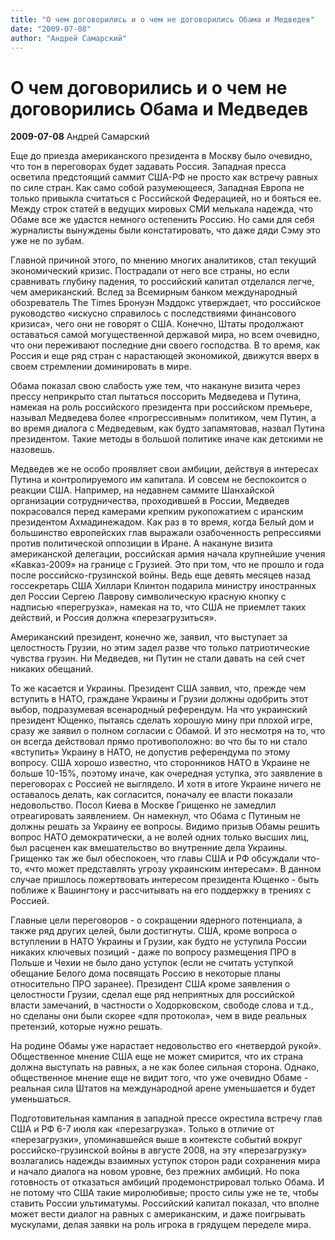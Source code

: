 ```yaml
---
title: "О чем договорились и о чем не договорились Обама и Медведев"
date: "2009-07-08"
author: "Андрей Самарский"
---
```


# О чем договорились и о чем не договорились Обама и Медведев

**2009-07-08** Андрей Самарский

Еще до приезда американского президента в Москву было очевидно, что тон в переговорах будет задавать Россия. Западная пресса осветила предстоящий саммит США-РФ не просто как встречу равных по силе стран. Как само собой разумеющееся, Западная Европа не только привыкла считаться с Российской Федерацией, но и бояться ее. Между строк статей в ведущих мировых СМИ мелькала надежда, что Обаме все же удастся немного остепенить Россию. Но сами для себя журналисты вынуждены были констатировать, что даже дяди Сэму это уже не по зубам.

Главной причиной этого, по мнению многих аналитиков, стал текущий экономический кризис. Пострадали от него все страны, но если сравнивать глубину падения, то российский капитал отделался легче, чем американский. Вслед за Всемирным банком международный обозреватель The Times Бронуэн Мэддокс утверждает, что российское руководство «искусно справилось с последствиями финансового кризиса», чего они не говорят о США. Конечно, Штаты продолжают оставаться самой могущественной державой мира, но всем очевидно, что они переживают последние дни своего господства. В то время, как Россия и еще ряд стран с нарастающей экономикой, движутся вверх в своем стремлении доминировать в мире.

Обама показал свою слабость уже тем, что накануне визита через прессу неприкрыто стал пытаться поссорить Медведева и Путина, намекая на роль российского президента при российском премьере, называл Медведева более «прогрессивным» политиком, чем Путин, а во время диалога с Медведевым, как будто запамятовав, назвал Путина президентом. Такие методы в большой политике иначе как детскими не назовешь.

Медведев же не особо проявляет свои амбиции, действуя в интересах Путина и контролируемого им капитала. И совсем не беспокоится о реакции США. Например, на недавнем саммите Шанхайской организации сотрудничества, проходившей в России, Медведев покрасовался перед камерами крепким рукопожатием с иранским президентом Ахмадинежадом. Как раз в то время, когда Белый дом и большинство европейских глав выражали озабоченность репрессиями против политической оппозиции в Иране. А накануне визита американской делегации, российская армия начала крупнейшие учения «Кавказ-2009» на границе с Грузией. Это при том, что не прошло и года после российско-грузинской войны. Ведь еще девять месяцев назад госсекретарь США Хиллари Клинтон подарила министру иностранных дел России Сергею Лаврову символическую красную кнопку с надписью «перегрузка», намекая на то, что США не приемлет таких действий, и Россия должна «перезагрузиться».

Американский президент, конечно же, заявил, что выступает за целостность Грузии, но этим задел разве что только патриотические чувства грузин. Ни Медведев, ни Путин не стали давать на сей счет никаких обещаний.

То же касается и Украины. Президент США заявил, что, прежде чем вступить в НАТО, граждане Украины и Грузии должны одобрить этот выбор, подразумевая всенародный референдум. На что украинский президент Ющенко, пытаясь сделать хорошую мину при плохой игре, сразу же заявил о полном согласии с Обамой. И это несмотря на то, что он всегда действовал прямо противоположно: во что бы то ни стало «вступить» Украину в НАТО, не допустив референдума по этому вопросу. США хорошо известно, что сторонников НАТО в Украине не больше 10-15%, поэтому иначе, как очередная уступка, это заявление в переговорах с Россией не выглядело. И хотя в итоге Украине ничего не оставалось делать, как согласится, поначалу ее власти показали недовольство. Посол Киева в Москве Грищенко не замедлил отреагировать заявлением. Он намекнул, что Обама с Путиным не должны решать за Украину ее вопросы. Видимо призыв Обамы решить вопрос НАТО демократически, а не волей одних только высших лиц, был расценен как вмешательство во внутренние дела Украины. Грищенко так же был обеспокоен, что главы США и РФ обсуждали что-то, «что может представлять угрозу украинским интересам». В данном случае пришлось пожертвовать интересом президента Ющенко - быть поближе к Вашингтону и рассчитывать на его поддержку в трениях с Россией.

Главные цели переговоров - о сокращении ядерного потенциала, а также ряд других целей, были достигнуты. США, кроме вопроса о вступлении в НАТО Украины и Грузии, как будто не уступила России никаких ключевых позиций - даже по вопросу размещения ПРО в Польше и Чехии не было дано уступок (если не считать уступкой обещание Белого дома посвящать Россию в некоторые планы относительно ПРО заранее). Президент США кроме заявления о целостности Грузии, сделал еще ряд неприятных для российской власти замечаний, в частности о Ходорковском, свободе слова и т.д., но сделаны они были скорее «для протокола», чем в виде реальных претензий, которые нужно решать.

На родине Обамы уже нарастает недовольство его «нетвердой рукой». Общественное мнение США еще не может смирится, что их страна должна выступать на равных, а не как более сильная сторона. Однако, общественное мнение еще не видит того, что уже очевидно Обаме - реальная сила Штатов на международной арене уменьшается и будет уменьшаться.

Подготовительная кампания в западной прессе окрестила встречу глав США и РФ 6-7 июля как «перезагрузка». Только в отличие от «перезагрузки», упоминавшейся выше в контексте событий вокруг российско-грузинской войны в августе 2008, на эту «перезагрузку» возлагались надежды взаимных уступок сторон ради сохранения мира и начало диалога на новом уровне, без прежних амбиций. Но пока готовность от отказаться амбиций продемонстрировал только Обама. И не потому что США такие миролюбивые; просто силы уже не те, чтобы ставить России ультиматумы. Российский капитал показал, что вполне может вести диалог на равных с американским, и даже поигрывать мускулами, делая заявки на роль игрока в грядущем переделе мира.